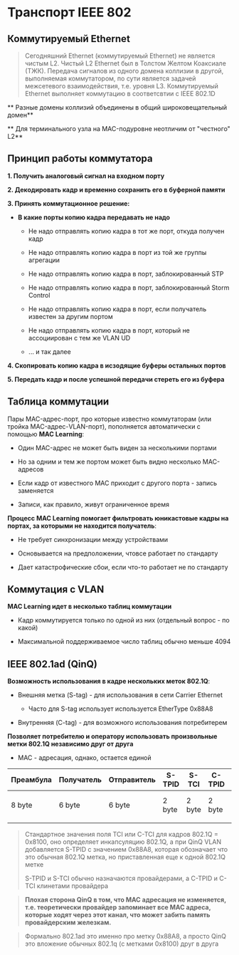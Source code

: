 # Транспорт IEEE 802

## Коммутируемый Ethernet

> Сегодняшний Ethernet (коммутируемый Ethernet) не является чистым L2. Чистый L2 Ethernet был в Толстом Желтом Коаксиале (ТЖК). Передача сигналов из одного домена коллизии в другой, выполняемая коммутатором, по сути является задачей межсетевого взаимодействия, т.е. уровня L3. Коммутируемый Ethernet выполняет коммутацию в соответсвтии с IEEE 802.1D

** Разные домены коллизий объединены в общий широковещательный домен**

** Для терминального узла на MAC-подуровне неотличим от "честного" L2**

## Принцип работы коммутатора

**1. Получить аналоговый сигнал на входном порту**

**2. Декодировать кадр и временно сохранить его в буферной памяти**

**3. Принять коммутационное решение:**

- **В какие порты копию кадра передавать не надо**

  - Не надо отправлять копию кадра в тот же порт, откуда получен кадр

  - Не надо отправлять копию кадра в порт из той же группы агрегации

  - Не надо отправлять копию кадра в порт, заблокированный STP

  - Не надо отправлять копию кадра в порт, заблокированный Storm Control

  - Не надо отправлять копию кадра в порт, если получатель известен за другим портом

  - Не надо отправлять копию кадра в порт, который не ассоциирован с тем же VLAN UD

  - ... и так далее

**4. Скопировать копию кадра в исзодящие буферы остальных портов**

**5. Передать кадр и после успешной передачи стереть его из буфера**

## Таблица коммутации

Пары MAC-адрес-порт, про которые известно коммутаторам (или тройка MAC-адрес-VLAN-порт), пополняется автоматически с помощью **MAC Learning**:

- Один MAC-адрес не может быть виден за несколькими портами

- Но за одним и тем же портом может быть видно несколько MAC-адресов

- Если кадр от известного MAC приходит с другого порта - запись заменяется 

- Записи, как правило, живут ограниченное время

**Процесс MAC Learning помогает фильтровать юникастовые кадры на портах, за которыми не находится получатель**:

- Не требует синхронизации между устройствами

- Основывается на предположении, чтовсе работает по стандарту

- Дает катастрофические сбои, если что-то работает не по стандарту

## Коммутация с VLAN

**MAC Learning идет в несколько таблиц коммутации**

- Кадр коммутируется только по одной из них (отдельный вопрос - по какой)

- Максимальной поддерживаемое число таблиц обычно меньше 4094

## IEEE 802.1ad (QinQ)

**Возможность использования в кадре нескольких меток 802.1Q**:

- Внешняя метка (S-tag) - для использования в сети Carrier Ethernet

  - Часто для S-tag использует используется EtherType 0x88A8

- Внутренняя (C-tag) - для возможного использования потребитерем

**Позволяет потребителю и оператору использовать произвольные метки 802.1Q независимо друг от друга**

- MAC - адресация, однако, остается единой

| Преамбула | Получатель | Отправитель | S-TPID | S-TCI  | C-TPID | C-TCI  | EtherType | Data           | FCS    |
|-----------|------------|-------------|--------|--------|--------|--------|-----------|----------------|--------|
| 8 byte    | 6 byte     | 6 byte      | 2 byte | 2 byte | 2 byte | 2 byte | 2 byte    | 46 - 1500 byte | 4 byte |
|           |            |             |        |        |        |        |           |                |        |

> Стандартное значения поля TCI или C-TCI для кадров 802.1Q = 0x8100, оно определяет инкапсуляцию 802.1Q, а при QinQ VLAN добавляется S-TPID с значением 0x88A8, которая обозначает что это обычная 802.1Q метка, но приставленная еще к одной 802.1Q метке
>
> S-TPID и S-TCI обычно назначаются провайдерами, а C-TPID и C-TCI клинетами провайдера

> **Плохая сторона QinQ в том, что MAC адресация не изменяется, т.е. теоретически провайдер запоминает все MAC адреса, которые ходят через этот канал, что может забить память провайдерским железкам.**

> Формально 802.1ad это именно про метку 0x88A8, а просто QinQ это вложение обычных 802.1q (с метками 0x8100) друг в друга 